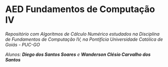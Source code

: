 # AED Fundamentos de Computação IV

_Repositório com Algoritmos de Cálculo Numérico estudados na Disciplina de Fundamentos de Computação IV, na Pontifícia Universidade Católica de Goiás - PUC-GO_

_Alunos: **Diego dos Santos Soares** e **Wanderson Clésio Carvalho dos Santos**_
